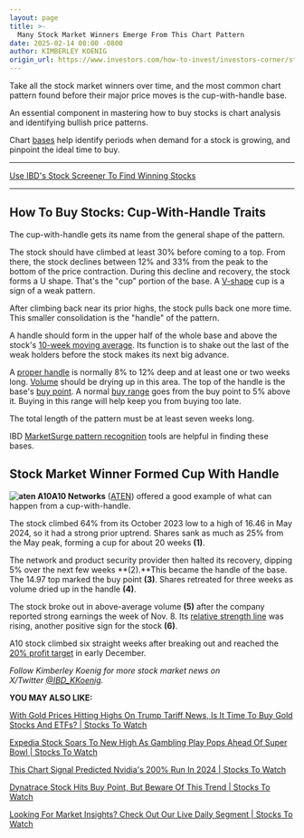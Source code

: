```yaml
---
layout: page
title: >-
  Many Stock Market Winners Emerge From This Chart Pattern
date: 2025-02-14 08:00 -0800
author: KIMBERLEY KOENIG
origin_url: https://www.investors.com/how-to-invest/investors-corner/stock-market-how-to-buy-stocks-cup-with-handle
---
```





Take all the stock market winners over time, and the most common chart pattern found before their major price moves is the cup-with-handle base.


An essential component in mastering how to buy stocks is chart analysis and identifying bullish price patterns.




Chart [bases](https://www.investors.com/how-to-invest/investors-corner/how-to-trade-stocks-base-stock-charts/) help identify periods when demand for a stock is growing, and pinpoint the ideal time to buy.




---


[Use IBD's Stock Screener To Find Winning Stocks](https://www.investors.com/how-to-invest/stock-screener/)




---


How To Buy Stocks: Cup-With-Handle Traits
-----------------------------------------


The cup-with-handle gets its name from the general shape of the pattern.


The stock should have climbed at least 30% before coming to a top. From there, the stock declines between 12% and 33% from the peak to the bottom of the price contraction. During this decline and recovery, the stock forms a U shape. That's the "cup" portion of the base. A [V-shape](https://www.investors.com/how-to-invest/investors-corner/know-this-key-sell-signal-why-a-v-shaped-base-spells-trouble/) cup is a sign of a weak pattern.


After climbing back near its prior highs, the stock pulls back one more time. This smaller consolidation is the "handle" of the pattern.


A handle should form in the upper half of the whole base and above the stock's [10-week moving average](https://www.investors.com/how-to-invest/investors-corner/50-day-moving-average-identifies-buy-sell-signals/). Its function is to shake out the last of the weak holders before the stock makes its next big advance.


A [proper handle](https://www.investors.com/how-to-invest/investors-corner/everything-you-need-to-know-about-handles-how-to-spot-a-good-one/) is normally 8% to 12% deep and at least one or two weeks long. [Volume](https://www.investors.com/how-to-invest/investors-corner/stock-chart-analysis-study-volume-in-bases/) should be drying up in this area. The top of the handle is the base's [buy point](https://www.investors.com/how-to-invest/investors-corner/the-best-stocks-have-crystal-clear-buy-points-heres-how-to-identify-them/). A normal [buy range](https://www.investors.com/how-to-invest/investors-corner/buy-zone-gives-investors-chance-to-buy-top-stocks-beyond-breakout/) goes from the buy point to 5% above it. Buying in this range will help keep you from buying too late.


The total length of the pattern must be at least seven weeks long.


IBD [MarketSurge pattern recognition](https://get.investors.com/marketsurge/?artProdLink=MarketSurge) tools are helpful in finding these bases.


Stock Market Winner Formed Cup With Handle
------------------------------------------


**![aten A10](https://www.investors.com/wp-content/uploads/2025/02/IC021725-300x167.jpg)A10 Networks** ([ATEN](https://research.investors.com/quote.aspx?symbol=ATEN)) offered a good example of what can happen from a cup-with-handle.


The stock climbed 64% from its October 2023 low to a high of 16.46 in May 2024, so it had a strong prior uptrend. Shares sank as much as 25% from the May peak, forming a cup for about 20 weeks **(1)**.


The network and product security provider then halted its recovery, dipping 5% over the next few weeks **(2).**This became the handle of the base. The 14.97 top marked the buy point **(3)**. Shares retreated for three weeks as volume dried up in the handle **(4)**.


The stock broke out in above-average volume **(5)** after the company reported strong earnings the week of Nov. 8. Its [relative strength line](https://www.investors.com/how-to-invest/investors-corner/relative-strength-line-is-a-simple-yet-effective-stock-indicator/) was rising, another positive sign for the stock **(6)**.


A10 stock climbed six straight weeks after breaking out and reached the [20% profit target](https://www.investors.com/how-to-invest/investors-corner/how-to-build-long-term-profits-in-stocks-take-many-gains-at-20-25/) in early December.


*Follow Kimberley Koenig for more stock market news on X/Twitter [@IBD\_KKoenig](https://twitter.com/IBD_KKoenig).*


**YOU MAY ALSO LIKE:**


[With Gold Prices Hitting Highs On Trump Tariff News, Is It Time To Buy Gold Stocks And ETFs? | Stocks To Watch](https://www.investors.com/research/gld-stock-a-buy-right-now-heres-what-charts-show-2/)


[Expedia Stock Soars To New High As Gambling Play Pops Ahead Of Super Bowl | Stocks To Watch](https://www.investors.com/stock-lists/new-highs/expedia-stock-expe-gambling-gamb-stock/)


[This Chart Signal Predicted Nvidia's 200% Run In 2024 | Stocks To Watch](https://www.investors.com/how-to-invest/investors-corner/nvidia-stock-portfolio-management/)


[Dynatrace Stock Hits Buy Point, But Beware Of This Trend | Stocks To Watch](https://www.investors.com/stock-lists/ibd-big-cap-20/dynatrace-stock-dt-data-analytics/)


[Looking For Market Insights? Check Out Our Live Daily Segment | Stocks To Watch](https://get.investors.com/ibd/?src=APA1BQ)




